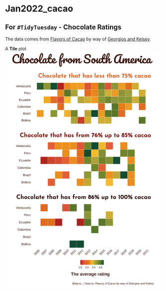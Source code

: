 # Jan2022_cacao 

## For `#TidyTuesday` - Chocolate Ratings 
The data comes from [Flavors of Cacao](http://flavorsofcacao.com/chocolate_database.html) by way of [Georgios and Kelsey](https://github.com/rfordatascience/tidytuesday/issues/408).

A **Tile** plot 
![](cacao.png)
